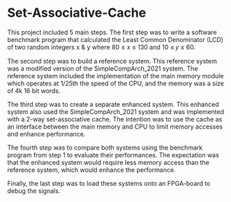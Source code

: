 # Set-Associative-Cache

This project included 5 main steps. The first step was to write a software benchmark program that calculated the Least Common Denominator (LCD) of two random integers x & y where 80 ≤ 𝑥 ≤ 130 and 10 ≤ 𝑦 ≤ 60.

The second step was to build a reference system. This reference system was a modified version of the SimpleCompArch_2021 system. The reference system included the implementation of the main memory module which operates at 1/25th the speed of the CPU, and the memory was a size of 4k 16 bit words.

The third step was to create a separate enhanced system. This enhanced system also used the SimpleCompArch_2021 system and was implemented with a 2-way set-associative cache. The intention was to use the cache as an interface between the main memory and CPU to limit memory accesses and enhance performance.

The fourth step was to compare both systems using the benchmark program from step 1 to evaluate their performances. The expectation was that the enhanced system would require less memory access than the reference system, which would enhance the performance. 

Finally, the last step was to load these systems onto an FPGA-board to debug the signals.
